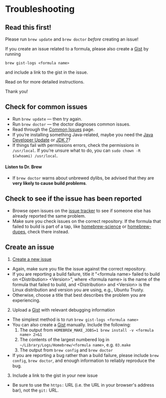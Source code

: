 # Troubleshooting
## Read this first!

Please run `brew update` and `brew doctor` *before* creating an issue!

If you create an issue related to a formula, please also create a [Gist][] by running

```
brew gist-logs <formula name>
```

and include a link to the gist in the issue.

Read on for more detailed instructions.

Thank you!

## Check for common issues
* Run `brew update` — then try again.
* Run `brew doctor` — the doctor diagnoses common issues.
* Read through the [Common Issues](Common-Issues.md) page.
* If you’re installing something Java-related, maybe you need the [Java Developer Update][] or [JDK 7][]?
* If things fail with permissions errors, check the permissions in `/usr/local`. If you’re unsure what to do, you can `sudo chown -R $(whoami) /usr/local`.

#### Listen to Dr. Brew

* If `brew doctor` warns about unbrewed dylibs, be advised that they are **very likely to cause build problems**.

## Check to see if the issue has been reported
* Browse open issues on the [issue tracker](https://github.com/Homebrew/homebrew/issues) to see if someone else has already reported the same problem.
* Make sure you check issues on the correct repository. If the formula that failed to build is part of a tap, like [homebrew-science](https://github.com/Homebrew/homebrew-science) or [homebrew-dupes](https://github.com/Homebrew/homebrew-dupes), check there instead.

## Create an issue

1. [Create a new issue](https://github.com/Homebrew/homebrew/issues/new)
  * Again, make sure you file the issue against the correct repository.
  * If you are reporting a build failure, title it "\<formula name> failed to build on \<Distribution> \<Version>", where \<formula name> is the name of the formula that failed to build, and \<Distribution> and \<Version> is the Linux distribution and version you are using, e.g., Ubuntu Trusty.
  * Otherwise, choose a title that best describes the problem you are experiencing.

2. Upload a [Gist][] with relevant debugging information
  * The simplest method is to run `brew gist-logs <formula name>`
  * You can also create a [Gist][] manually. Include the following:
     1. The output from `HOMEBREW_MAKE_JOBS=1 brew install -v <formula name> 2>&1`
     2. The contents of the largest numbered log in `~/Library/Logs/Homebrew/<formula name>`, e.g. `03.make`
     3. The output from `brew config` and `brew doctor`
  * If you are reporting a bug rather than a build failure, please include `brew config`, `brew doctor`, and enough information to reliably reproduce the bug.

3. Include a link to the gist in your new issue
  * Be sure to use the `https:` URL (i.e. the URL in your browser's address bar), not the `git:` URL.

[Gist]:https://gist.github.com
[Apple Developer]:https://developer.apple.com/downloads
[Java Developer Update]:https://support.apple.com/kb/DL1572
[JDK 7]:https://docs.oracle.com/javase/7/docs/webnotes/install/mac/mac-install-faq.html
